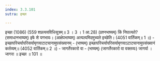 ```yaml
---
index: 3.3.101
sutra: इच्छा

---
```

इच्छा (1086) (559 शप्रत्ययविधिसूत्रम्॥ 3 । 3 । 1 आ.28) (प्रश्नभाष्यम्) किं निपात्यते? (समाधानभाष्यम्) इषेः शे यगभावः। (आक्षेपभाष्यम्) अत्यल्पमिदमुच्यते इच्छेति। (4051 वार्तिकम्॥ 1 ॥) - इच्छापरिचर्यापरिसर्यामृगयाटाट्यानामुपसंख्यानम् - (भाष्यम्) इच्छापरिचर्यापरिसर्यामृगयाऽटाट्यानामुपसंख्यानं कर्तव्यम्॥ (4052 वार्तिकम्॥ 2 ॥) - जागर्तेरकारो वा - (भाष्यम्) (जागर्तेरकारो वा वक्तव्यः) जागर्या । जागरा ॥ इच्छा ॥ 101 ॥